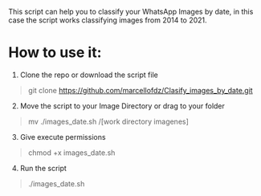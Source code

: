 This script can help you to classify your WhatsApp Images by date, in this case the script works classifying images from 2014 to 2021.

# How to use it:

1. Clone the repo or download the script file

> git clone https://github.com/marcellofdz/Clasify_images_by_date.git

2. Move the script to your Image Directory or drag to your folder

> mv ./images_date.sh /[work directory imagenes]

3. Give execute permissions
> chmod +x images_date.sh

4. Run the script 
> ./images_date.sh

